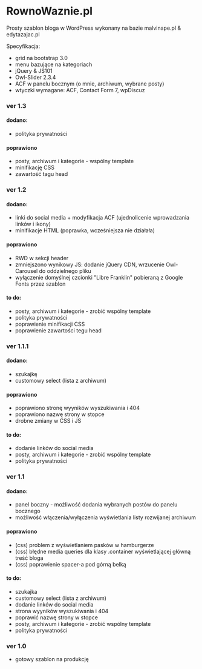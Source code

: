 # RownoWaznie.pl
Prosty szablon bloga w WordPress wykonany na bazie malvinape.pl & edytazajac.pl

Specyfikacja:
- grid na bootstrap 3.0
- menu bazujące na kategoriach
- jQuery & JS101
- Owl-Slider 2.3.4
- ACF w panelu bocznym (o mnie, archiwum, wybrane posty)
- wtyczki wymagane: ACF, Contact Form 7, wpDiscuz

### ver 1.3
#### dodano:
- polityka prywatności

#### poprawiono
- posty, archiwum i kategorie - wspólny template
- minifikację CSS
- zawartość tagu head

### ver 1.2
#### dodano:
- linki do social media + modyfikacja ACF (ujednolicenie wprowadzania linków i ikony)
- minifikacje HTML (poprawka, wcześniejsza nie działała)
#### poprawiono
- RWD w sekcji header
- zmniejszono wynikowy JS: dodanie jQuery CDN, wrzucenie Owl-Carousel do oddzielnego pliku
- wyłączenie domyślnej czcionki "Libre Franklin" pobieraną z Google Fonts przez szablon
#### to do:
- posty, archiwum i kategorie - zrobić wspólny template
- polityka prywatności
- poprawienie minifikacji CSS
- poprawienie zawartości tegu head

### ver 1.1.1
#### dodano:
- szukajkę
- customowy select (lista z archiwum)
#### poprawiono
- poprawiono stronę wyyników wyszukiwania i 404
- poprawiono nazwę strony w stopce
- drobne zmiany w CSS i JS
#### to do:
- dodanie linków do social media
- posty, archiwum i kategorie - zrobić wspólny template
- polityka prywatności

### ver 1.1
#### dodano:
- panel boczny - możliwość dodania wybranych postów do panelu bocznego
- możliwość włączenia/wyłączenia wyświetlania listy rozwijanej archiwum
#### poprawiono
- (css) problem z wyświetlaniem pasków w hamburgerze
- (css) błędne media queries dla klasy .container wyświetlającej główną treść bloga
- (css) poprawienie spacer-a pod górną belką
#### to do:
- szukajka
- customowy select (lista z archiwum)
- dodanie linków do social media
- strona wyyników wyszukiwania i 404
- poprawić nazwę strony w stopce
- posty, archiwum i kategorie - zrobić wspólny template
- polityka prywatności

### ver 1.0
- gotowy szablon na produkcję
